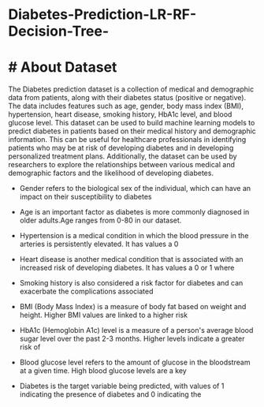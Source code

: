 # Diabetes-Prediction-LR-RF-Decision-Tree-

# # About Dataset
The Diabetes prediction dataset is a collection of medical and demographic data from patients, along with their diabetes status (positive or negative). The data includes features such as age, gender, body mass index (BMI), hypertension, heart disease, smoking history, HbA1c level, and blood glucose level. This dataset can be used to build machine learning models to predict diabetes in patients based on their medical history and demographic information. This can be useful for healthcare professionals in identifying patients who may be at risk of developing diabetes and in developing personalized treatment plans. Additionally, the dataset can be used by researchers to explore the relationships between various medical and demographic factors and the likelihood of developing diabetes.

- Gender refers to the biological sex of the individual, which can have an impact on their susceptibility to diabetes

- Age is an important factor as diabetes is more commonly diagnosed in older adults.Age ranges from 0-80 in our dataset.

- Hypertension is a medical condition in which the blood pressure in the arteries is persistently elevated. It has values a 0

- Heart disease is another medical condition that is associated with an increased risk of developing diabetes. It has values a 0 or 1 where

- Smoking history is also considered a risk factor for diabetes and can exacerbate the complications associated

- BMI (Body Mass Index) is a measure of body fat based on weight and height. Higher BMI values are linked to a higher risk

- HbA1c (Hemoglobin A1c) level is a measure of a person's average blood sugar level over the past 2-3 months. Higher levels indicate a greater risk of

- Blood glucose level refers to the amount of glucose in the bloodstream at a given time. High blood glucose levels are a key

- Diabetes is the target variable being predicted, with values of 1 indicating the presence of diabetes and 0 indicating the

